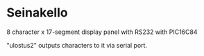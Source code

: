 # Seinakello

8 character x 17-segment display panel with RS232 with PIC16C84

"ulostus2" outputs characters to it via serial port.

